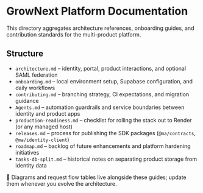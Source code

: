 # GrowNext Platform Documentation

This directory aggregates architecture references, onboarding guides, and contribution standards for the multi-product platform.

## Structure

- `architecture.md` – identity, portal, product interactions, and optional SAML federation
- `onboarding.md` – local environment setup, Supabase configuration, and daily workflows
- `contributing.md` – branching strategy, CI expectations, and migration guidance
- `Agents.md` – automation guardrails and service boundaries between identity and product apps
- `production-readiness.md` – checklist for rolling the stack out to Render (or any managed host)
- `releases.md` – process for publishing the SDK packages (`@ma/contracts`, `@ma/identity-client`)
- `roadmap.md` – backlog of future enhancements and platform hardening initiatives
- `tasks-db-split.md` – historical notes on separating product storage from identity data

📎 Diagrams and request flow tables live alongside these guides; update them whenever you evolve the architecture.
